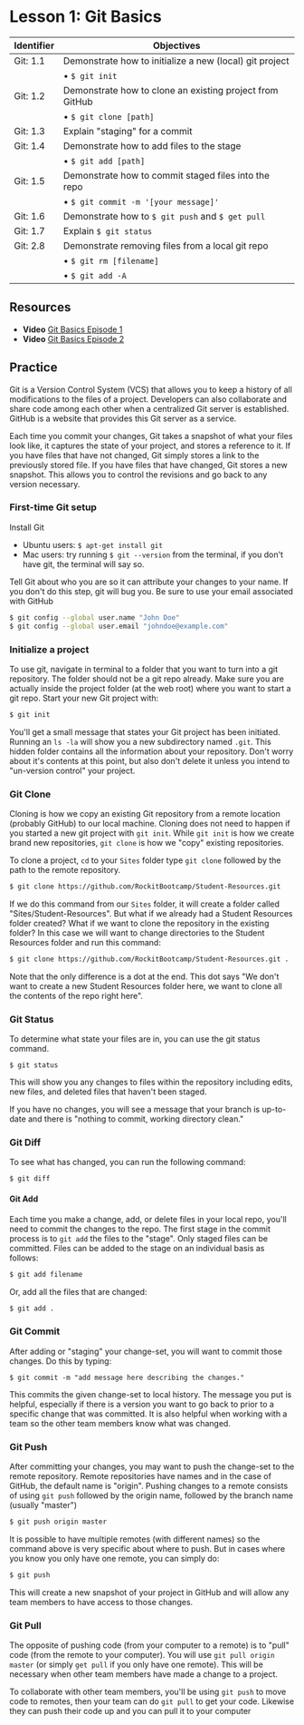 # Lesson 1: Git Basics
Identifier   | Objectives
-------------|------------
Git: 1.1     | Demonstrate how to initialize a new (local) git project
             | &bull; `$ git init`
Git: 1.2     | Demonstrate how to clone an existing project from GitHub
             | &bull; `$ git clone [path]`
Git: 1.3     | Explain "staging" for a commit
Git: 1.4     | Demonstrate how to add files to the stage
             | &bull; `$ git add [path]`
Git: 1.5     | Demonstrate how to commit staged files into the repo
             | &bull; `$ git commit -m '[your message]'`
Git: 1.6     | Demonstrate how to `$ git push` and `$ get pull`
Git: 1.7     | Explain `$ git status`
Git: 2.8     | Demonstrate removing files from a local git repo
             | &bull; `$ git rm [filename]`
             | &bull; `$ git add -A`

## Resources
- __Video__ [Git Basics Episode 1](http://git-scm.com/video/what-is-version-control)
- __Video__ [Git Basics Episode 2](http://git-scm.com/video/what-is-git)

## Practice

Git is a Version Control System (VCS) that allows you to keep a history of all modifications to the files of a project. Developers can also collaborate and share code among each other when a centralized Git server is established. GitHub is a website that provides this Git server as a service.

Each time you commit your changes, Git takes a snapshot of what your files look like, it captures the state of your project, and stores a reference to it. If you have files that have not changed, Git simply stores a link to the previously stored file. If you have files that have changed, Git stores a new snapshot. This allows you to control the revisions and go back to any version necessary.

### First-time Git setup

Install Git
- Ubuntu users: `$ apt-get install git`
- Mac users: try running `$ git --version` from the terminal, if you don't have git, the terminal will say so.

Tell Git about who you are so it can attribute your changes to your name. If you don't do this step, git will bug you. Be sure to use your email associated with GitHub

```sh
$ git config --global user.name "John Doe"
$ git config --global user.email "johndoe@example.com"
```

### Initialize a project

To use git, navigate in terminal to a folder that you want to turn into a git repository. The folder should not be a git repo already. Make sure you are actually inside the project folder (at the web root) where you want to start a git repo. Start your new Git project with:

```sh
$ git init
```

You'll get a small message that states your Git project has been initiated. Running an `ls -la` will show you a new subdirectory named `.git`. This hidden folder contains all the information about your repository. Don't worry about it's contents at this point, but also don't delete it unless you intend to "un-version control" your project.

### Git Clone

Cloning is how we copy an existing Git repository from a remote location (probably GitHub) to our local machine. Cloning does not need to happen if you started a new git project with `git init`. While `git init` is how we create brand new repositories, `git clone` is how we "copy" existing repositories.

To clone a project, `cd` to your `Sites` folder type `git clone` followed by the path to the remote repository.

```sh
$ git clone https://github.com/RockitBootcamp/Student-Resources.git
```

If we do this command from our `Sites` folder, it will create a folder called "Sites/Student-Resources". But what if we already had a Student Resources folder created? What if we want to clone the repository in the existing folder? In this case we will want to change directories to the Student Resources folder and run this command:

```sh
$ git clone https://github.com/RockitBootcamp/Student-Resources.git .
```

Note that the only difference is a dot at the end. This dot says "We don't want to create a new Student Resources folder here, we want to clone all the contents of the repo right here".

### Git Status

To determine what state your files are in, you can use the git status command. 

```
$ git status
```

This will show you any changes to files within the repository including edits, new files, and deleted files that haven't been staged. 

If you have no changes, you will see a message that your branch is up-to-date and there is "nothing to commit, working directory clean."

### Git Diff

To see what has changed, you can run the following command:
```
$ git diff
```

#### Git Add

Each time you make a change, add, or delete files in your local repo, you'll need to commit the changes to the repo. The first stage in the commit process is to `git add` the files to the "stage". Only staged files can be committed. Files can be added to the stage on an individual basis as follows:

```sh
$ git add filename
```

Or, add all the files that are changed:

```sh
$ git add .
```

### Git Commit

After adding or "staging" your change-set, you will want to commit those changes. Do this by typing: 

```
$ git commit -m "add message here describing the changes."
```

This commits the given change-set to local history. The message you put is helpful, especially if there is a version you want to go back to prior to a specific change that was committed. It is also helpful when working with a team so the other team members know what was changed. 

### Git Push

After committing your changes, you may want to push the change-set to the remote repository. Remote repositories have names and in the case of GitHub, the default name is "origin". Pushing changes to a remote consists of using `git push` followed by the origin name, followed by the branch name (usually "master") 

```sh
$ git push origin master
```

It is possible to have multiple remotes (with different names) so the command above is very specific about where to push. But in cases where you know you only have one remote, you can simply do:

```sh
$ git push
```

This will create a new snapshot of your project in GitHub and will allow any team members to have access to those changes. 

### Git Pull

The opposite of pushing code (from your computer to a remote) is to "pull" code (from the remote to your computer). You will use `git pull origin master` (or simply `get pull` if you only have one remote). This will be necessary when other team members have made a change to a project. 

To collaborate with other team members, you'll be using `git push` to move code to remotes, then your team can do `git pull` to get your code. Likewise they can push their code up and you can pull it to your computer
